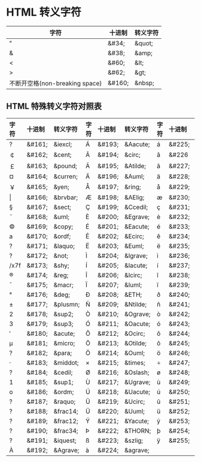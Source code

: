 # HTML 转义字符

| 字符                           | 十进制  | 转义字符 |
| ------------------------------ | ------- | -------- |
| "                              | \&#34;  | \&quot;  |
| &                              | \&#38;  | \&amp;   |
| <                              | \&#60;  | \&lt;    |
| >                              | \&#62;  | \&gt;    |
| 不断开空格(non-breaking space) | \&#160; | \&nbsp;  |

## HTML 特殊转义字符对照表

| 字符 | 十进制  | 转义字符  | 字符 | 十进制  | 转义字符  | 字符 | 十进制  | 转义字符  |
| :--- | :------ | :-------- | :--- | :------ | :-------- | :--- | :------ | :-------- |
| ?    | \&#161; | \&iexcl;  | Á    | \&#193; | \&Aacute; | á    | \&#225; | \&aacute; |
| ￠    | \&#162; | \&cent;   | Â    | \&#194; | \&circ;   | â    | \&#226  | \&acirc;  |
| ￡    | \&#163; | \&pound;  | Ã    | \&#195; | \&Atilde; | ã    | \&#227; | \&atilde; |
| ¤    | \&#164; | \&curren; | Ä    | \&#196; | \&Auml;   | ä    | \&#228; | \&auml;   |
| ￥    | \&#165; | \&yen;    | Å    | \&#197; | \&ring;   | å    | \&#229; | \&aring;  |
| \|   | \&#166; | \&brvbar; | Æ    | \&#198; | \&AElig;  | æ    | \&#230; | \&aelig;  |
| §    | \&#167; | \&sect;   | Ç    | \&#199; | \&Ccedil; | ç    | \&#231; | \&ccedil; |
| ¨    | \&#168; | \&uml;    | È    | \&#200; | \&Egrave; | è    | \&#232; | \&egrave; |
| ©    | \&#169; | \&copy;   | É    | \&#201; | \&Eacute; | é    | \&#233; | \&eacute; |
| a    | \&#170; | \&ordf;   | Ê    | \&#202; | \&Ecirc;  | ê    | \&#234; | \&ecirc;  |
| ?    | \&#171; | \&laquo;  | Ë    | \&#203; | \&Euml;   | ë    | \&#235; | \&euml;   |
| ?    | \&#172; | \&not;    | Ì    | \&#204; | \&Igrave; | ì    | \&#236; | \&igrave; |
| /x7f | \&#173; | \&shy;    | Í    | \&#205; | \&Iacute; | í    | \&#237; | \&iacute; |
| ®    | \&#174; | \&reg;    | Î    | \&#206; | \&Icirc;  | î    | \&#238; | \&icirc;  |
| ˉ    | \&#175; | \&macr;   | Ï    | \&#207; | \&Iuml;   | ï    | \&#239; | \&iuml;   |
| °    | \&#176; | \&deg;    | Ð    | \&#208; | \&ETH;    | ð    | \&#240; | \&ieth;   |
| ±    | \&#177; | \&plusmn; | Ñ    | \&#209; | \&Ntilde; | ñ    | \&#241; | \&ntilde; |
| 2    | \&#178; | \&sup2;   | Ò    | \&#210; | \&Ograve; | ò    | \&#242; | \&ograve; |
| 3    | \&#179; | \&sup3;   | Ó    | \&#211; | \&Oacute; | ó    | \&#243; | \&oacute; |
| ′    | \&#180; | \&acute;  | Ô    | \&#212; | \&Ocirc;  | ô    | \&#244; | \&ocirc;  |
| μ    | \&#181; | \&micro;  | Õ    | \&#213; | \&Otilde; | õ    | \&#245; | \&otilde; |
| ?    | \&#182; | \&para;   | Ö    | \&#214; | \&Ouml;   | ö    | \&#246; | \&ouml;   |
| ·    | \&#183; | \&middot; | ×    | \&#215; | \&times;  | ÷    | \&#247; | \&divide; |
| ?    | \&#184; | \&cedil;  | Ø    | \&#216; | \&Oslash; | ø    | \&#248; | \&oslash; |
| 1    | \&#185; | \&sup1;   | Ù    | \&#217; | \&Ugrave; | ù    | \&#249; | \&ugrave; |
| o    | \&#186; | \&ordm;   | Ú    | \&#218; | \&Uacute; | ú    | \&#250; | \&uacute; |
| ?    | \&#187; | \&raquo;  | Û    | \&#219; | \&Ucirc;  | û    | \&#251; | \&ucirc;  |
| ?    | \&#188; | \&frac14; | Ü    | \&#220; | \&Uuml;   | ü    | \&#252; | \&uuml;   |
| ?    | \&#189; | \&frac12; | Ý    | \&#221; | \&Yacute; | ý    | \&#253; | \&yacute; |
| ?    | \&#190; | \&frac34; | Þ    | \&#222; | \&THORN;  | þ    | \&#254; | \&thorn;  |
| ?    | \&#191; | \&iquest; | ß    | \&#223; | \&szlig;  | ÿ    | \&#255; | \&yuml;   |
| À    | \&#192; | \&Agrave; | à    | \&#224; | \&agrave; |      |         |           |
